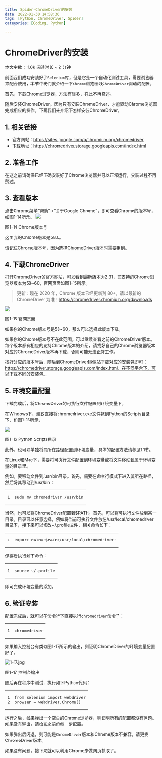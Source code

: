 ```yaml
---
title: Spider-ChromeDriver的安装
date: 2022-01-30 14:58:36
tags: [Python, ChromeDriver, Spider]
categories: [Coding, Python]

---
```


ChromeDriver的安装
=========================================

本文字数： 1.8k 阅读时长 ≈ 2 分钟

前面我们成功安装好了`Selenium`库，但是它是一个自动化测试工具，需要浏览器来配合使用，本节中我们就介绍一下`Chrome`浏览器及`ChromeDriver`驱动的配置。

首先，下载Chrome浏览器，方法有很多，在此不再赘述。

随后安装ChromeDriver。因为只有安装ChromeDriver，才能驱动Chrome浏览器完成相应的操作。下面我们来介绍下怎样安装ChromeDriver。

[](about:blank#1-%E7%9B%B8%E5%85%B3%E9%93%BE%E6%8E%A5 "1. 相关链接")1\. 相关链接
------------------------------------------------------------------------

*   官方网站：<https://sites.google.com/a/chromium.org/chromedriver>
*   下载地址：<https://chromedriver.storage.googleapis.com/index.html>

[](about:blank#2-%E5%87%86%E5%A4%87%E5%B7%A5%E4%BD%9C "2. 准备工作")2\. 准备工作
------------------------------------------------------------------------

在这之前请确保已经正确安装好了Chrome浏览器并可以正常运行，安装过程不再赘述。

[](about:blank#3-%E6%9F%A5%E7%9C%8B%E7%89%88%E6%9C%AC "3. 查看版本")3\. 查看版本
------------------------------------------------------------------------

点击Chrome菜单“帮助”→“关于Google Chrome”，即可查看Chrome的版本号，如图1-14所示。
![](https://s2.loli.net/2023/07/05/phaAMGJKiyXuBCP.jpg)

图1-14 Chrome版本号

这里我的Chrome版本是58.0。

请记住Chrome版本号，因为选择ChromeDriver版本时需要用到。

[](about:blank#4-%E4%B8%8B%E8%BD%BDChromeDriver "4. 下载ChromeDriver")4\. 下载ChromeDriver
--------------------------------------------------------------------------------------

打开ChromeDriver的官方网站，可以看到最新版本为2.31，其支持的Chrome浏览器版本为58~60，官网页面如图1-15所示。

> 更新：现在 2020 年，Chrome 版本已经更新到 80+，请以最新的 ChromeDriver 为准！https://chromedriver.chromium.org/downloads

![](https://s2.loli.net/2023/07/05/zImSbfCGF7v8o94.jpg)

图1-15 官网页面

如果你的Chrome版本号是58~60，那么可以选择此版本下载。

如果你的Chrome版本号不在此范围，可以继续查看之前的ChromeDriver版本。每个版本都有相应的支持Chrome版本的介绍，请找好自己的Chrome浏览器版本对应的ChromeDriver版本再下载，否则可能无法正常工作。

找好对应的版本号后，随后到ChromeDriver镜像站下载对应的安装包即可：https://chromedriver.storage.googleapis.com/index.html。在不同平台下，可以下载不同的安装包。

[](about:blank#5-%E7%8E%AF%E5%A2%83%E5%8F%98%E9%87%8F%E9%85%8D%E7%BD%AE "5. 环境变量配置")5\. 环境变量配置
----------------------------------------------------------------------------------------------

下载完成后，将ChromeDriver的可执行文件配置到环境变量下。

在Windows下，建议直接将chromedriver.exe文件拖到Python的Scripts目录下，如图1-16所示。

![](https://s2.loli.net/2023/07/05/JbuKZWMiEPkQ1v9.jpg)

图1-16 Python Scripts目录

此外，也可以单独将其所在路径配置到环境变量，具体的配置方法请参见1.1节。

在Linux和Mac下，需要将可执行文件配置到环境变量或将文件移动到属于环境变量的目录里。

例如，要移动文件到/usr/bin目录。首先，需要在命令行模式下进入其所在路径，然后将其移动到/usr/bin：

<table><tbody><tr><td class="gutter"><pre><span class="line">1</span><br></pre></td><td class="code"><pre><span class="line">sudo mv chromedriver <span class="regexp">/usr/</span>bin</span><br></pre></td></tr></tbody></table>

当然，也可以将ChromeDriver配置到$PATH。首先，可以将可执行文件放到某一目录，目录可以任意选择，例如将当前可执行文件放在/usr/local/chromedriver目录下，接下来可以修改~/.profile文件，相关命令如下：

<table><tbody><tr><td class="gutter"><pre><span class="line">1</span><br></pre></td><td class="code"><pre><span class="line"><span class="builtin-name">export</span> <span class="attribute">PATH</span>=<span class="string">"<span class="variable">$PATH</span>:/usr/local/chromedriver"</span></span><br></pre></td></tr></tbody></table>

保存后执行如下命令：

<table><tbody><tr><td class="gutter"><pre><span class="line">1</span><br></pre></td><td class="code"><pre><span class="line"><span class="keyword">source</span> ~/.<span class="keyword">profile</span></span><br></pre></td></tr></tbody></table>

即可完成环境变量的添加。

[](about:blank#6-%E9%AA%8C%E8%AF%81%E5%AE%89%E8%A3%85 "6. 验证安装")6\. 验证安装
------------------------------------------------------------------------

配置完成后，就可以在命令行下直接执行`chromedriver`命令了：

<table><tbody><tr><td class="gutter"><pre><span class="line">1</span><br></pre></td><td class="code"><pre><span class="line"><span class="attribute">chromedriver</span></span><br></pre></td></tr></tbody></table>

如果输入控制台有类似图1-17所示的输出，则证明ChromeDriver的环境变量配置好了。

![1-17.jpg](https://s2.loli.net/2023/07/05/4ZqmuXKPNlfiAUW.jpg)

图1-17 控制台输出

随后再在程序中测试，执行如下Python代码：

<table><tbody><tr><td class="gutter"><pre><span class="line">1</span><br><span class="line">2</span><br></pre></td><td class="code"><pre><span class="line"><span class="symbol">from</span> <span class="keyword">selenium </span><span class="meta">import</span> webdriver</span><br><span class="line"><span class="keyword">browser </span>= webdriver.Chrome()</span><br></pre></td></tr></tbody></table>

运行之后，如果弹出一个空白的Chrome浏览器，则证明所有的配置都没有问题。如果没有弹出，请检查之前的每一步配置。

如果弹出后闪退，则可能是`ChromeDriver`版本和Chrome版本不兼容，请更换ChromeDriver版本。

如果没有问题，接下来就可以利用Chrome来做网页抓取了。

